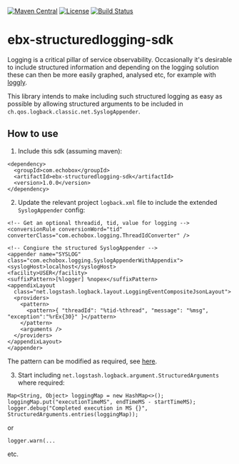 [![Maven Central](https://img.shields.io/maven-central/v/com.echobox/ebx-structuredlogging-sdk.svg?label=Maven%20Central)](https://search.maven.org/search?q=g:%22com.echobox%22%20AND%20a:%22ebx-structuredlogging-sdk%22) [![License](https://img.shields.io/badge/License-Apache%202.0-blue.svg)](https://raw.githubusercontent.com/ebx/ebx-structuredlogging-sdk/master/LICENSE) [![Build Status](https://travis-ci.org/ebx/ebx-structuredlogging-sdk.svg?branch=dev)](https://travis-ci.org/ebx/ebx-structuredlogging-sdk)
# ebx-structuredlogging-sdk

Logging is a critical pillar of service observability. Occasionally it's desirable to
include structured information and depending on the logging solution these can then be
more easily graphed, analysed etc, for example with 
[loggly](https://www.loggly.com/blog/introducing-support-for-percentiles-and-other-statistics/).
  
This library intends to make including such structured logging as easy as possible by allowing
structured arguments to be included in `ch.qos.logback.classic.net.SyslogAppender`.
 
## How to use

1. Include this sdk (assuming maven):

```
<dependency>
  <groupId>com.echobox</groupId>
  <artifactId>ebx-structuredlogging-sdk</artifactId>
  <version>1.0.0</version>
</dependency>
```

2.  Update the relevant project `logback.xml` file to include the extended `SyslogAppender` config:

```
<!-- Get an optional threadid, tid, value for logging -->
<conversionRule conversionWord="tid" converterClass="com.echobox.logging.ThreadIdConverter" />

<!-- Congiure the structured SyslogAppender -->
<appender name="SYSLOG" class="com.echobox.logging.SyslogAppenderWithAppendix">
<syslogHost>localhost</syslogHost>
<facility>USER</facility>
<suffixPattern>[%logger] %nopex</suffixPattern>
<appendixLayout
  class="net.logstash.logback.layout.LoggingEventCompositeJsonLayout">
  <providers>
    <pattern>
      <pattern>{ "threadId": "%tid-%thread", "message": "%msg", "exception":"%rEx{30}" }</pattern>
    </pattern>
    <arguments />
  </providers>
</appendixLayout>
</appender>
```

The pattern can be modified as required, see [here](http://logback.qos.ch/manual/layouts.html#ClassicPatternLayout).

3. Start including `net.logstash.logback.argument.StructuredArguments` where required:

```
Map<String, Object> loggingMap = new HashMap<>();
loggingMap.put("executionTimeMS", endTimeMS - startTimeMS);
logger.debug("Completed execution in MS {}", StructuredArguments.entries(loggingMap));
```

or

```
logger.warn(...
```

etc.